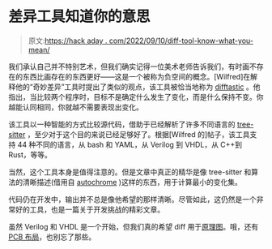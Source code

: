 # 差异工具知道你的意思

> 原文:[https://hack aday . com/2022/09/10/diff-tool-know-what-you-mean/](https://hackaday.com/2022/09/10/diff-tool-knows-what-you-mean/)

我们承认自己并不特别艺术，但我们确实记得一位美术老师告诉我们，有时画不存在的东西比画存在的东西更好——这是一个被称为负空间的概念。[Wilfred]在解释他的“奇妙差异”工具时提出了类似的观点，该工具被恰当地称为 [difftastic](https://www.wilfred.me.uk/blog/2022/09/06/difftastic-the-fantastic-diff/) 。他指出，当比较两个程序时，目标不是确定什么发生了变化，而是什么保持不变。你越能认同相同，你就越不需要表现出变化。

该工具以一种智能的方式比较源代码，借助于已经解析了许多不同语言的 [tree-sitter](https://tree-sitter.github.io/tree-sitter/) ，至少对于这个目的来说已经足够好了。根据[Wilfred 的]帖子，该工具支持 44 种不同的语言，从 bash 和 YAML，从 Verilog 到 VHDL，从 C++到 Rust，等等。

当然，这个工具本身是值得注意的。但是文章中真正的精华是像 tree-sitter 和算法的清晰描述(借用自 [autochrome](https://fazzone.github.io/autochrome.html) )这样的东西，用于计算最小的变化集。

代码仍在开发中，输出并不总是像他希望的那样清晰。尽管如此，这仍然是一个非常好的工具，也是一篇关于开发挑战的精彩文章。

虽然 Verilog 和 VHDL 是一个开始，但我们真的希望 diff 用于[原理图](https://hackaday.com/2018/09/19/visual-schematic-diffs-in-kicad-help-find-changes/)。哦，还有 [PCB 布局](https://hackaday.com/2011/10/14/hardware-version-control-using-visual-diff/)，也别忘了那些。